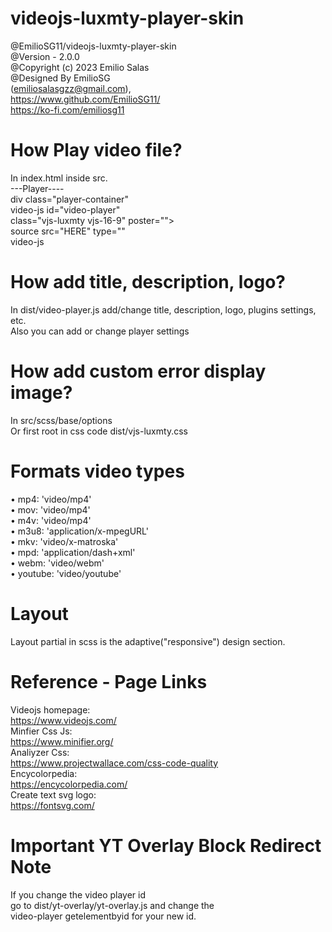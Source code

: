# videojs-luxmty-player-skin
@EmilioSG11/videojs-luxmty-player-skin <br>
@Version - 2.0.0 <br>
@Copyright (c) 2023 Emilio Salas <br>
@Designed By EmilioSG <br>
(emiliosalasgzz@gmail.com), <br>
<https://www.github.com/EmilioSG11/> <br>
<https://ko-fi.com/emiliosg11>
<br>

# How Play video file?
In index.html inside src. <br>
---Player---- <br>
div class="player-container" <br>
video-js id="video-player" <br> 
class="vjs-luxmty vjs-16-9" poster=""> <br>
source src="HERE" type="" <br>
video-js

# How add title, description, logo?
In dist/video-player.js add/change title, description, logo, plugins settings, etc. <br>
Also you can add or change player settings

# How add custom error display image?
In src/scss/base/options<br>
Or first root in css code dist/vjs-luxmty.css

# Formats video types
• mp4: 'video/mp4' <br>
• mov: 'video/mp4' <br>
• m4v: 'video/mp4' <br>
• m3u8: 'application/x-mpegURL' <br>
• mkv: 'video/x-matroska' <br>
• mpd: 'application/dash+xml' <br>
• webm: 'video/webm' <br>
• youtube: 'video/youtube'

# Layout
Layout partial in scss is the adaptive("responsive") design section. <br>
 
# Reference - Page Links 
Videojs homepage: <br>
<https://www.videojs.com/> <br>
Minfier Css Js: <br>
<https://www.minifier.org/> <br>
Analiyzer Css: <br>
<https://www.projectwallace.com/css-code-quality> <br>
Encycolorpedia: <br>
<https://encycolorpedia.com/> <br>
Create text svg logo: <br>
<https://fontsvg.com/>

# Important YT Overlay Block Redirect Note
If you change the video player id <br>
go to dist/yt-overlay/yt-overlay.js and change the <br> 
video-player getelementbyid for your new id. <br> 
